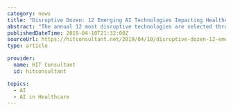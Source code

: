 ```yaml
---
category: news
title: "Disruptive Dozen: 12 Emerging AI Technologies Impacting Healthcare"
abstract: "The annual 12 most disruptive technologies are selected through a rigorous process by Partners HealthCare thought leaders, clinicians, and researchers. Interview results from nearly 100 experts are assembled into a field of nominated technologies."
publishedDateTime: 2019-04-10T21:32:00Z
sourceUrl: https://hitconsultant.net/2019/04/10/disruptive-dozen-12-emerging-ai-technologies-impacting-healthcare/
type: article

provider:
  name: HIT Consultant
  id: hitconsultant

topics:
  - AI
  - AI in Healthcare
---
```


